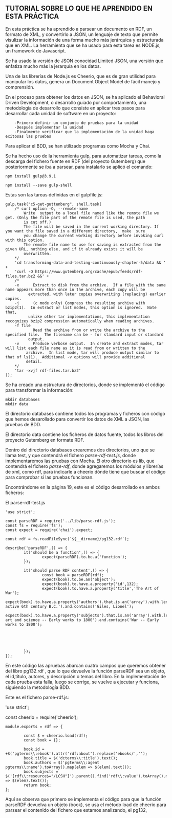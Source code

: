 ## TUTORIAL SOBRE LO QUE HE APRENDIDO EN ESTA PRÁCTICA 

En esta práctica se ha aprendido a parsear un documento en RDF, un formato de XML, y convertirlo a JSON, un lenguaje de texto que permite visulizar la información de una forma mucho más jerárquica y estructurada que en XML. La herramienta que se ha usado para esta tarea es NODE.js, un framework de Javascript.

Se ha usado la versión de JSON conocidad Limited JSON, una versión que enfatiza mucho más la jerarquía en los datos. 

Una de las librerías de Node.js es Cheerio, que es de gran utilidad para manipular los datos, genera un Document Object Model de fácil manejo y comprensión.

En el proceso para obtener los datos en JSON, se ha aplicado el Behavioral Driven Development, o desarrollo guiado por comportamiento, una metodología de desarrollo que consiste en aplicar tres pasos para desarrollar cada unidad de software en un proyecto:

		-Primero definir un conjunto de pruebas para la unidad
		-Después implementar la unidad
		-Finalmente verificar que la implementación de la unidad haga exitosas las pruebas


Para aplicar el BDD, se han utilizado programas como Mocha y Chai.

Se ha hecho uso de la herramienta gulp, para automatizar tareas, como la descarga del fichero fuente en RDF (del proyecto Gutemberg) que posteriormente se iba a parsear, para instalarlo se aplicó el comando:

	npm install gulp@3.9.1

	npm install --save gulp-shell

Estas son las tareas definidas en el gulpfile.js:


	gulp.task("c5-get-guttenberg", shell.task(
	    /* curl option -O, --remote-name
	        Write  output to a local file named like the remote file we get. (Only the file part of the remote file is used, the path
	        is cut off.)
	        The file will be saved in the current working directory. If you want the file saved in a different directory,  make  sure
	        you change the current working directory before invoking curl with this option.
	        The remote file name to use for saving is extracted from the given URL, nothing else, and if it already exists it will be
	        overwritten.
	    */
	    'cd transforming-data-and-testing-continuously-chapter-5/data && ' +
	    'curl -O https://www.gutenberg.org/cache/epub/feeds/rdf-files.tar.bz2 &&' +
	    /*
	    -x      Extract to disk from the archive.  If a file with the same name appears more than once in the archive, each copy will be
	          extracted, with later copies overwriting (replacing) earlier copies.
	    -j      (c mode only) Compress the resulting archive with bzip2(1).  In extract or list modes, this option is ignored.  Note that,
	          unlike other tar implementations, this implementation recognizes bzip2 compression automatically when reading archives.
	    -f file
	            Read the archive from or write the archive to the specified file.  The filename can be - for standard input or standard
	          output.
	    -v      Produce verbose output.  In create and extract modes, tar will list each file name as it is read from or written to the
	         archive.  In list mode, tar will produce output similar to that of ls(1).  Additional -v options will provide additional
	         detail.
	    */
	    'tar -xvjf rdf-files.tar.bz2'
	));



Se ha creado una estructura de directorios, donde se implementó el código para transformar la información:
	
	mkdir databases
	mkdir data



El directorio databases contiene todos los programas y ficheros con código que hemos desarollado para convertir los datos de XML a JSON, las pruebas de BDD.

El directorio data contiene los ficheros de datos fuente, todos los libros del proyecto Gutemberg en formate RDF.

Dentro del directorio databases crearemos dos directorios, uno que se llama test, y que contendrá el fichero *parse-rdf-test.js*, donde implementaremos las pruebas con Mocha. El otro directorio es lib, que contendrá el fichero *parse-rdf*, donde agregaremos los módulos y librerías de xml,  como rdf, para indicarle a cheerio dónde tiene que buscar el código para comprobar si las pruebas funcionan.

Encontrándome en la página 19, este es el código desarrollado en ambos ficheros:

El parse-rdf-test.js

	'use strict';

	const parseRDF = require('../lib/parse-rdf.js');
	const fs = require('fs');
	const expect = require('chai').expect;

	const rdf = fs.readFileSync(`${__dirname}/pg132.rdf`);

	describe('parseRDF',() => {
	        it('should be a function',() => {
	                expect(parseRDF).to.be.a('function');
	        });

	        it('should parse RDF content',() => {
	                const book = parseRDF(rdf);
	                expect(book).to.be.an('object');
	                expect(book).to.have.a.property('id',132);
	                expect(book).to.have.a.property('title','The Art of War');
	                expect(book).to.have.a.property('authors').that.is.an('array').with.lengthOf(2).and.contains('Sunzi, active 6th century B.C.').and.contains('Giles, Lionel');
	                expect(book).to.have.a.property('subjects').that.is.an('array').with.lengthOf(2).and.contains('Military art and science -- Early works to 1800').and.contains('War -- Early works to 1800');





	        });
	});


En este código las apruebas abarcan  cuatro campos que queremos obtener del libro pg132.rdf , que lo que devuelve la función parseRDF sea un objeto, el id,título, autores, y descripción o temas del libro. En la implementación de cada prueba esta falla, luego se corrige, se vuelve a ejecutar y funciona, siguiendo la metodología BDD.

Este es el fichero parse-rdf.js:

'use strict';

const cheerio = require('cheerio');

	module.exports = rdf => {

	        const $ = cheerio.load(rdf);
	        const book = {};

	        book.id = +$('pgterms\\:ebook').attr('rdf:about').replace('ebooks/','');
	        book.title = $('dcterms\\:title').text();
	        book.authors = $('pgterms\\:agent pgterms\\:name').toArray().map(elem => $(elem).text());
	        book.subjects = $('[rdf\\:resource$="/LCSH"]').parent().find('rdf\\:value').toArray().map(elem => $(elem).text());
	        return book;
	};

Aquí se observa que primero se implementa el código para que la función parseRDF devuelva un objeto (book), se usa el método load de cheerio para parsear el contenido del fichero que estamos analizando, el pg132, 